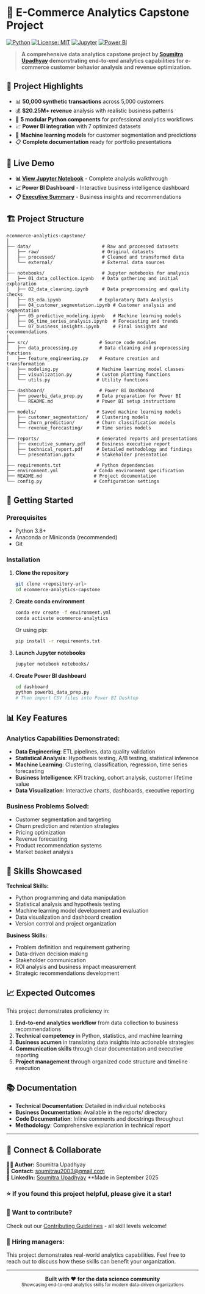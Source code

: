 # 🛒 E-Commerce Analytics Capstone Project

[![Python](https://img.shields.io/badge/Python-3.8%2B-blue.svg)](https://www.python.org/downloads/)
[![License: MIT](https://img.shields.io/badge/License-MIT-yellow.svg)](https://opensource.org/licenses/MIT)
[![Jupyter](https://img.shields.io/badge/Jupyter-Notebook-orange.svg)](https://jupyter.org/)
[![Power BI](https://img.shields.io/badge/Power%20BI-Dashboard-yellow.svg)](https://powerbi.microsoft.com/)

> **A comprehensive data analytics capstone project by [Soumitra Upadhyay](https://github.com/Soumitra2003) demonstrating end-to-end analytics capabilities for e-commerce customer behavior analysis and revenue optimization.**

## 🎯 **Project Highlights**

- 📊 **50,000 synthetic transactions** across 5,000 customers
- 💰 **$20.25M+ revenue** analysis with realistic business patterns  
- 🔧 **5 modular Python components** for professional analytics workflows
- 📈 **Power BI integration** with 7 optimized datasets
- 🤖 **Machine learning models** for customer segmentation and predictions
- 📋 **Complete documentation** ready for portfolio presentations

## 🚀 **Live Demo**

- **📊 [View Jupyter Notebook](notebooks/01_data_collection.ipynb)** - Complete analysis walkthrough
- **📈 Power BI Dashboard** - Interactive business intelligence dashboard
- **📋 [Executive Summary](reports/executive_summary.md)** - Business insights and recommendations

## 🏗️ Project Structure

```
ecommerce-analytics-capstone/
│
├── data/                          # Raw and processed datasets
│   ├── raw/                       # Original datasets
│   ├── processed/                 # Cleaned and transformed data
│   └── external/                  # External data sources
│
├── notebooks/                     # Jupyter notebooks for analysis
│   ├── 01_data_collection.ipynb   # Data gathering and initial exploration
│   ├── 02_data_cleaning.ipynb     # Data preprocessing and quality checks
│   ├── 03_eda.ipynb              # Exploratory Data Analysis
│   ├── 04_customer_segmentation.ipynb # Customer analysis and segmentation
│   ├── 05_predictive_modeling.ipynb   # Machine learning models
│   ├── 06_time_series_analysis.ipynb  # Forecasting and trends
│   └── 07_business_insights.ipynb     # Final insights and recommendations
│
├── src/                          # Source code modules
│   ├── data_processing.py        # Data cleaning and preprocessing functions
│   ├── feature_engineering.py    # Feature creation and transformation
│   ├── modeling.py              # Machine learning model classes
│   ├── visualization.py         # Custom plotting functions
│   └── utils.py                 # Utility functions
│
├── dashboard/                    # Power BI Dashboard
│   ├── powerbi_data_prep.py     # Data preparation for Power BI
│   └── README.md                # Power BI setup instructions
│
├── models/                      # Saved machine learning models
│   ├── customer_segmentation/   # Clustering models
│   ├── churn_prediction/        # Churn classification models
│   └── revenue_forecasting/     # Time series models
│
├── reports/                     # Generated reports and presentations
│   ├── executive_summary.pdf    # Business executive report
│   ├── technical_report.pdf     # Detailed methodology and findings
│   └── presentation.pptx        # Stakeholder presentation
│
├── requirements.txt             # Python dependencies
├── environment.yml             # Conda environment specification
├── README.md                   # Project documentation
└── config.py                   # Configuration settings
```

## 🚀 Getting Started

### Prerequisites
- Python 3.8+
- Anaconda or Miniconda (recommended)
- Git

### Installation

1. **Clone the repository**
   ```bash
   git clone <repository-url>
   cd ecommerce-analytics-capstone
   ```

2. **Create conda environment**
   ```bash
   conda env create -f environment.yml
   conda activate ecommerce-analytics
   ```

   Or using pip:
   ```bash
   pip install -r requirements.txt
   ```

3. **Launch Jupyter notebooks**
   ```bash
   jupyter notebook notebooks/
   ```

4. **Create Power BI dashboard**
   ```bash
   cd dashboard
   python powerbi_data_prep.py
   # Then import CSV files into Power BI Desktop
   ```

## 📊 Key Features

### Analytics Capabilities Demonstrated:
- **Data Engineering**: ETL pipelines, data quality validation
- **Statistical Analysis**: Hypothesis testing, A/B testing, statistical inference
- **Machine Learning**: Clustering, classification, regression, time series forecasting
- **Business Intelligence**: KPI tracking, cohort analysis, customer lifetime value
- **Data Visualization**: Interactive charts, dashboards, executive reporting

### Business Problems Solved:
- Customer segmentation and targeting
- Churn prediction and retention strategies
- Pricing optimization
- Revenue forecasting
- Product recommendation systems
- Market basket analysis

## 🎯 Skills Showcased

**Technical Skills:**
- Python programming and data manipulation
- Statistical analysis and hypothesis testing
- Machine learning model development and evaluation
- Data visualization and dashboard creation
- Version control and project organization

**Business Skills:**
- Problem definition and requirement gathering
- Data-driven decision making
- Stakeholder communication
- ROI analysis and business impact measurement
- Strategic recommendations development

## 📈 Expected Outcomes

This project demonstrates proficiency in:
1. **End-to-end analytics workflow** from data collection to business recommendations
2. **Technical competency** in Python, statistics, and machine learning
3. **Business acumen** in translating data insights into actionable strategies
4. **Communication skills** through clear documentation and executive reporting
5. **Project management** through organized code structure and timeline execution

## 📚 Documentation

- **Technical Documentation**: Detailed in individual notebooks
- **Business Documentation**: Available in the reports/ directory
- **Code Documentation**: Inline comments and docstrings throughout
- **Methodology**: Comprehensive explanation in technical report

---

## 🤝 **Connect & Collaborate**

**👨‍💻 Author:** Soumitra Upadhyay  
**📧 Contact:** [soumitrau2003@gmail.com](mailto:soumitrau2003@gmail.com)  
**💼 LinkedIn:** [Soumitra Upadhyay](https://www.linkedin.com/in/soumitra-upadhyay-a51bb7262/)
**Made in September 2025  

### **⭐ If you found this project helpful, please give it a star!**

### **🤝 Want to contribute?** 
Check out our [Contributing Guidelines](CONTRIBUTING.md) - all skill levels welcome!

### **💼 Hiring managers:**
This project demonstrates real-world analytics capabilities. Feel free to reach out to discuss how these skills can benefit your organization.

---

<div align="center">
  <strong>Built with ❤️ for the data science community</strong><br>
  <sub>Showcasing end-to-end analytics skills for modern data-driven organizations</sub>
</div>
